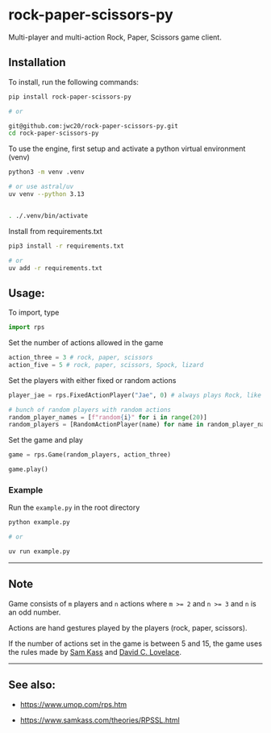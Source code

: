# rock-paper-scissors-py

Multi-player and multi-action Rock, Paper, Scissors game client.

## Installation

To install, run the following commands:

```bash
pip install rock-paper-scissors-py

# or

git@github.com:jwc20/rock-paper-scissors-py.git
cd rock-paper-scissors-py
```

To use the engine, first setup and activate a python virtual environment (venv)

```bash
python3 -m venv .venv

# or use astral/uv
uv venv --python 3.13


. ./.venv/bin/activate
```

Install from requirements.txt

```bash
pip3 install -r requirements.txt

# or
uv add -r requirements.txt
```

## Usage:

To import, type

```python
import rps
```

Set the number of actions allowed in the game

```python
action_three = 3 # rock, paper, scissors
action_five = 5 # rock, paper, scissors, Spock, lizard
```

Set the players with either fixed or random actions

```python
player_jae = rps.FixedActionPlayer("Jae", 0) # always plays Rock, like an idiot

# bunch of random players with random actions
random_player_names = [f"random{i}" for i in range(20)]
random_players = [RandomActionPlayer(name) for name in random_player_names]
```

Set the game and play

```python
game = rps.Game(random_players, action_three)

game.play()
```

### Example

Run the `example.py` in the root directory

```bash
python example.py

# or

uv run example.py
```

---

## Note

Game consists of `m` players and `n` actions where `m >= 2` and `n >= 3` and `n` is an odd number.

Actions are hand gestures played by the players (rock, paper, scissors).

If the number of actions set in the game is between 5 and 15, the game uses the rules made by [Sam Kass](https://www.samkass.com/theories/RPSSL.html) and [David C. Lovelace](https://www.umop.com/rps.htm).

---

## See also:

- https://www.umop.com/rps.htm

- https://www.samkass.com/theories/RPSSL.html
